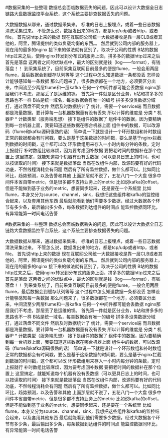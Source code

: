 #数据采集的一些整理
数据总会面临数据丢失的问题，因此可以设计大数据全日志链路大盘数据监控平台系统，这个系统主要排查数据丢失的问题。

大数据数据从哪来，通过数据采集来。
标准的日志上报埋点，或着一些日志数据清洗采集过来。
不管怎么说，数据发出来的地方，都是tcp/udp或者http，或者file。
首先说http上来的数据
现在互联网公司统一大数据接收是靠一层CLB或者其他的，阿里，腾讯提供的类似负载均衡的东西。。
然后就到公司内部的服务器上，现在用的最多的nginx
接下来的做法就有区别了，取决于公司的性质
B站的数据http过来之后，使用nginx转发到分布式的服务上面，拼多多的数据http过来之后首先是落盘
这两者之间的优缺点中，最大的区别就是钱（log——format），有钱落盘！！
到采集系统了，目前采集互联网目前最多的便是flume，一般会用两层flume，最后数据会到缓存队列等等
这个过程中怎么知道数据一条都没丢
怎样设计能够感知每一条数据
那么问题来了，很多数据都在一个地方，必须要区分出来，中间流至少两层flume和一层kafka
任何一个中间件都可能会丢数据
nginx那层我们不考虑，那层丢了是运维的锅。
首先第一件就是区分业务，b站和拼多多的思路也不一样
B站是统一域名，每类数据会有唯一的编号
拼多多没类数据分域打，通过落盘不同文件
然后及时数据统计了
统计，需要一个service端
而且数据都是海量数据，要计算每一台机器数据量有没有丢失
所以计算的维度是  分类 * 机器IP * 计数类型（服务端思想）
接下是组件的数据了
组件中的数据，因为要精确到每一台机器上面，我要知道这些数据在哪台机器上面
组件中的数据，可以改源码（flume和kafka源码很熟的话）
简单说一下就是设计一个环形数组和补时数组
正常的数据都会有时间戳，要么是基于这条数据的时间戳，要么是基于nginx拦截到数据的时间戳，这个都可以改
环形数组用来存入一小时内每分钟的条数，定时上报就行
补时数组比较麻烦，因为要考虑回补数据
要把老时间的数据补在那个位置上
这里搞定，就能知道每个机器有没有丢数据（可以更具日志上的时间，也可以按读取的时间）
接下来就是数据落盘
当然在改组件内部，改源码要有好的代码功底，不然线程消耗会有问题
然后有了所有监控数据，做什么都可以。比如同比环比，趋势预测，以及告警和其他
上面那层就不说了，五花八门一个大盘
很多中间件本省自带metric，但是很多都不支持业务上的metric
比如说kafka的offset，但是不能做到基于业务的metric，想要同步起来，还是要在一个系统里
比如flume，本身又分为source、channel，sink，我想把这些组件和kafka的监控结合起来，以及套用其他东西
最后就能看到他们需要多少数据，经过大数据各个环节有多少条，最后输出多少条，每条数据到达组件的时间点
能监控数据同环比，有异常能第一时间电话告警

#数据采集的一些整理
数据总会面临数据丢失的问题，因此可以设计大数据全日志链路大盘数据监控平台系统，这个系统主要排查数据丢失的问题。

大数据数据从哪来，通过数据采集来。
标准的日志上报埋点，或着一些日志数据清洗采集过来。
不管怎么说，数据发出来的地方，都是tcp/udp或者http，或者file。
首先说http上来的数据
现在互联网公司统一大数据接收是靠一层CLB或者其他的，阿里，腾讯提供的类似负载均衡的东西。。
然后就到公司内部的服务器上，现在用的最多的nginx
接下来的做法就有区别了，取决于公司的性质
B站的数据http过来之后，使用nginx转发到分布式的服务上面，拼多多的数据http过来之后首先是落盘
这两者之间的优缺点中，最大的区别就是钱（log——format），有钱落盘！！
到采集系统了，目前采集互联网目前最多的便是flume，一般会用两层flume，最后数据会到缓存队列等等
这个过程中怎么知道数据一条都没丢
怎样设计能够感知每一条数据
那么问题来了，很多数据都在一个地方，必须要区分出来，中间流至少两层flume和一层kafka
任何一个中间件都可能会丢数据
nginx那层我们不考虑，那层丢了是运维的锅。
首先第一件就是区分业务，b站和拼多多的思路也不一样
B站是统一域名，每类数据会有唯一的编号
拼多多没类数据分域打，通过落盘不同文件
然后及时数据统计了
统计，需要一个service端
而且数据都是海量数据，要计算每一台机器数据量有没有丢失
所以计算的维度是  分类 * 机器IP * 计数类型（服务端思想）
接下是组件的数据了
组件中的数据，因为要精确到每一台机器上面，我要知道这些数据在哪台机器上面
组件中的数据，可以改源码（flume和kafka源码很熟的话）
简单说一下就是设计一个环形数组和补时数组
正常的数据都会有时间戳，要么是基于这条数据的时间戳，要么是基于nginx拦截到数据的时间戳，这个都可以改
环形数组用来存入一小时内每分钟的条数，定时上报就行
补时数组比较麻烦，因为要考虑回补数据
要把老时间的数据补在那个位置上
这里搞定，就能知道每个机器有没有丢数据（可以更具日志上的时间，也可以按读取的时间）
接下来就是数据落盘
当然在改组件内部，改源码要有好的代码功底，不然线程消耗会有问题
然后有了所有监控数据，做什么都可以。比如同比环比，趋势预测，以及告警和其他
上面那层就不说了，五花八门一个大盘
很多中间件本省自带metric，但是很多都不支持业务上的metric
比如说kafka的offset，但是不能做到基于业务的metric，想要同步起来，还是要在一个系统里
比如flume，本身又分为source、channel，sink，我想把这些组件和kafka的监控结合起来，以及套用其他东西
最后就能看到他们需要多少数据，经过大数据各个环节有多少条，最后输出多少条，每条数据到达组件的时间点
能监控数据同环比，有异常能第一时间电话告警
 

 
